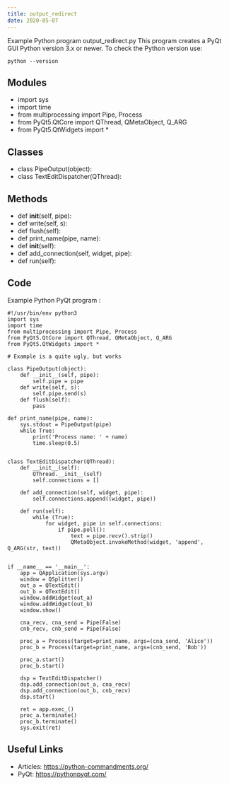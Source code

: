 ```yaml
---
title: output_redirect
date: 2020-05-07
---
```

Example Python program output_redirect.py
This program creates a PyQt GUI
Python version 3.x or newer.
To check the Python version use:

    python --version

## Modules

* import sys
* import time
* from multiprocessing import Pipe, Process
* from PyQt5.QtCore import QThread, QMetaObject, Q_ARG
* from PyQt5.QtWidgets import *

## Classes

* class PipeOutput(object):
* class TextEditDispatcher(QThread):

## Methods

* def __init__(self, pipe):
* def write(self, s):
* def flush(self):
* def print_name(pipe, name):
* def __init__(self):
* def add_connection(self, widget, pipe):
* def run(self):

## Code

Example Python PyQt program :

    #!/usr/bin/env python3
    import sys
    import time
    from multiprocessing import Pipe, Process
    from PyQt5.QtCore import QThread, QMetaObject, Q_ARG
    from PyQt5.QtWidgets import *
    
    # Example is a quite ugly, but works
    
    class PipeOutput(object):
        def __init__(self, pipe):
            self.pipe = pipe
        def write(self, s):
            self.pipe.send(s)
        def flush(self):
            pass
    
    def print_name(pipe, name):
        sys.stdout = PipeOutput(pipe)
        while True:
            print('Process name: ' + name)
            time.sleep(0.5)
    
    
    class TextEditDispatcher(QThread):
        def __init__(self):
            QThread.__init__(self)
            self.connections = []
    
        def add_connection(self, widget, pipe):
            self.connections.append((widget, pipe))
    
        def run(self):
            while (True):
                for widget, pipe in self.connections:
                    if pipe.poll():
                        text = pipe.recv().strip()
                        QMetaObject.invokeMethod(widget, 'append', Q_ARG(str, text))
    
    
    if __name__ == '__main__':
        app = QApplication(sys.argv)
        window = QSplitter()
        out_a = QTextEdit()
        out_b = QTextEdit()
        window.addWidget(out_a)
        window.addWidget(out_b)
        window.show()
    
        cna_recv, cna_send = Pipe(False)
        cnb_recv, cnb_send = Pipe(False)
    
        proc_a = Process(target=print_name, args=(cna_send, 'Alice'))
        proc_b = Process(target=print_name, args=(cnb_send, 'Bob'))
    
        proc_a.start()
        proc_b.start()
    
        dsp = TextEditDispatcher()
        dsp.add_connection(out_a, cna_recv)
        dsp.add_connection(out_b, cnb_recv)
        dsp.start()
    
        ret = app.exec_()
        proc_a.terminate()
        proc_b.terminate()
        sys.exit(ret)
    

## Useful Links

- Articles: https://python-commandments.org/
- PyQt: https://pythonpyqt.com/
